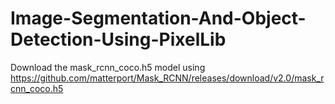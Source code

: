 # Image-Segmentation-And-Object-Detection-Using-PixelLib

Download the mask_rcnn_coco.h5 model using https://github.com/matterport/Mask_RCNN/releases/download/v2.0/mask_rcnn_coco.h5
